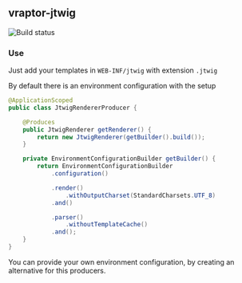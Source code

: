 ## vraptor-jtwig
![Build status](https://api.travis-ci.org/pbaris/vraptor-jtwig.png)

### Use
Just add your templates in `WEB-INF/jtwig` with extension `.jtwig`

By default there is an environment configuration with the setup
```java
@ApplicationScoped
public class JtwigRendererProducer {

	@Produces
	public JtwigRenderer getRenderer() {
		return new JtwigRenderer(getBuilder().build());
	}

	private EnvironmentConfigurationBuilder getBuilder() {
		return EnvironmentConfigurationBuilder
			.configuration()

			.render()
				.withOutputCharset(StandardCharsets.UTF_8)
			.and()

			.parser()
				.withoutTemplateCache()
			.and();
	}
}
```

You can provide your own environment configuration, by creating an alternative for this producers.